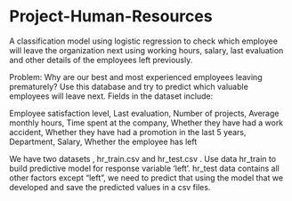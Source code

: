 # Project-Human-Resources
A classification model using logistic regression to check which employee will leave the organization next using working hours, salary, last evaluation and other details of the employees left previously.

Problem:
Why are our best and most experienced employees leaving prematurely? Use this database and try to predict which valuable employees will leave next. Fields in the dataset include:

Employee satisfaction level,
Last evaluation,
Number of projects,
Average monthly hours,
Time spent at the company,
Whether they have had a work accident,
Whether they have had a promotion in the last 5 years,
Department,
Salary,
Whether the employee has left

We have two datasets , hr_train.csv and hr_test.csv . Use data hr_train to build predictive model for response variable ‘left’. hr_test data contains all other factors except “left”, 
we need to predict that using the model that we developed and save the predicted values in a csv files.
